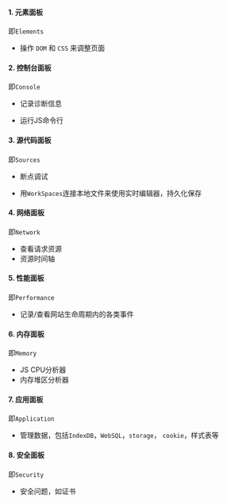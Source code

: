 #### 1. 元素面板

即`Elements`

- 操作 `DOM` 和 `CSS` 来调整页面

#### 2. 控制台面板

即`Console`

- 记录诊断信息

- 运行JS命令行

#### 3. 源代码面板

即`Sources`

- 断点调试

- 用`WorkSpaces`连接本地文件来使用实时编辑器，持久化保存

#### 4. 网络面板

即`Network`

- 查看请求资源
- 资源时间轴

#### 5. 性能面板

即`Performance`

- 记录/查看网站生命周期内的各类事件

#### 6. 内存面板

即`Memory`

- JS CPU分析器
- 内存堆区分析器

#### 7. 应用面板

即`Application`

- 管理数据，包括`IndexDB`，`WebSQL`，`storage`， `cookie`，样式表等

#### 8. 安全面板

即`Security`

- 安全问题，如证书